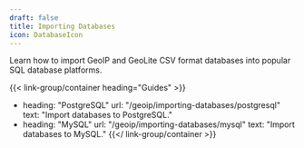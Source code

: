 ```yaml
---
draft: false
title: Importing Databases
icon: DatabaseIcon
---
```


Learn how to import GeoIP and GeoLite CSV format databases into popular SQL
database platforms.

{{< link-group/container heading="Guides" >}}
- heading: "PostgreSQL"
  url: "/geoip/importing-databases/postgresql"
  text: "Import databases to PostgreSQL."
- heading: "MySQL"
  url: "/geoip/importing-databases/mysql"
  text: "Import databases to MySQL."
{{</ link-group/container >}}
